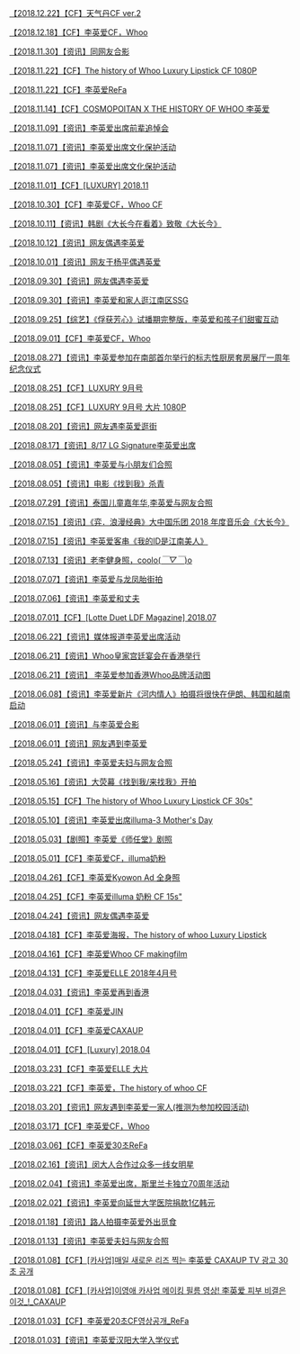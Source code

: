 <a href="http://t.cn/E492mIf?m=4320128257033048&amp;u=3965220781" rel="nofollow">【2018.12.22】【CF】天气丹CF ver.2</a>

<a href="https://weibo.com/6493535909/Im8gNwRtb" rel="nofollow">【2018.12.18】【CF】李英爱CF，Whoo</a>

<a href="https://weibo.com/ttarticle/p/show?id=2309404397312532152345" rel="nofollow">【2018.11.30】【资讯】同网友合影</a>

<a href="http://t.cn/E23dnSs?m=4309143344677682&amp;u=3965220781" rel="nofollow">【2018.11.22】【CF】The history of Whoo Luxury Lipstick CF 1080P</a>

<a href="http://t.cn/AiEMNRha?m=4414716144829651&amp;u=6493535909" rel="nofollow">【2018.11.22】【CF】李英爱ReFa</a>

<a href="https://weibo.com/6493535909/JBOEL96DM" rel="nofollow">【2018.11.14】【CF】COSMOPOITAN X THE HISTORY OF WHOO 李英爱</a>

<a href="http://t.cn/EAGzLOa?m=4304384617766221&amp;u=3965220781" rel="nofollow">【2018.11.09】【资讯】李英爱出席前辈追悼会</a>

<a href="https://tieba.baidu.com/p/6168875685" rel="nofollow">【2018.11.07】【资讯】李英爱出席文化保护活动</a>

<a href="http://t.cn/EAwoVsy?m=4304060377120518&amp;u=3965220781" rel="nofollow">【2018.11.07】【资讯】李英爱出席文化保护活动</a>

<a href="https://weibo.com/6493535909/I6iyEDsfj" rel="nofollow">【2018.11.01】【CF】[LUXURY] 2018.11</a>

<a href="http://t.cn/Ew74vSU?m=4300901906984369&amp;u=3965220781" rel="nofollow">【2018.10.30】【CF】李英爱CF，Whoo CF</a>

<a href="http://t.cn/EIdeArY?m=4347332415323300&amp;u=6493535909" rel="nofollow">【2018.10.11】【资讯】韩剧《大长今在看着》致敬《大长今》</a>

<a href="https://weibo.com/ttarticle/p/show?id=2309404397315623354806" rel="nofollow">【2018.10.12】【资讯】网友偶遇李英爱</a>

<a href="https://weibo.com/ttarticle/p/show?id=2309404397316520935544" rel="nofollow">【2018.10.01】【资讯】网友于杨平偶遇英爱</a>

<a href="https://weibo.com/3965220781/IekjmxKJW" rel="nofollow">【2018.09.30】【资讯】网友偶遇李英爱</a>

<a href="https://weibo.com/3965220781/JqYQWAJIS" rel="nofollow">【2018.09.30】【资讯】李英爱和家人逛江南区SSG</a>

<a href="http://t.cn/EVsuDDA?m=4342241638184879&amp;u=6493535909" rel="nofollow">【2018.09.25】【综艺】《俘获芳心》试播期完整版，李英爱和孩子们甜蜜互动</a>

<a href="https://weibo.com/6493535909/Im05Q3kRk" rel="nofollow">【2018.09.01】【CF】李英爱CF，Whoo</a>

<a href="https://weibo.com/ttarticle/p/show?id=2309404397317401739535" rel="nofollow">【2018.08.27】【资讯】李英爱参加在南部首尔举行的标志性厨房套房展厅一周年纪念仪式</a>

<a href="https://weibo.com/ttarticle/p/show?id=2309404397318219628709" rel="nofollow">【2018.08.25】【CF】LUXURY 9月号</a>

<a href="http://t.cn/Rkn8uD1?m=4276909950905346&amp;u=3965220781" rel="nofollow">【2018.08.25】【CF】LUXURY 9月号 大片 1080P</a>

<a href="https://weibo.com/ttarticle/p/show?id=2309404397319159152644" rel="nofollow">【2018.08.20】【资讯】网友遇李英爱逛街</a>

<a href="http://t.cn/RknU0Et?m=4276877004634213&amp;u=3965220781" rel="nofollow">【2018.08.17】【资讯】8/17 LG Signature李英爱出席</a>

<a href="https://weibo.com/ttarticle/p/show?id=2309404397319897350289" rel="nofollow">【2018.08.05】【资讯】李英爱与小朋友们合照</a>

<a href="https://weibo.com/ttarticle/p/show?id=2309404397320295809442" rel="nofollow">【2018.08.05】【资讯】电影《找到我》杀青</a>

<a href="https://weibo.com/ttarticle/p/show?id=2309404397320761377057" rel="nofollow">【2018.07.29】【资讯】泰国儿童嘉年华,李英爱与网友合照</a>

<a href="https://www.bilibili.com/video/BV1Ui4y1471g/" rel="nofollow">【2018.07.15】【资讯】《弈．浪漫经典》大中国乐团 2018 年度音乐会《大长今》</a>

<a href="http://t.cn/EorbLXI?m=4370455710248867&amp;u=6493535909" rel="nofollow">【2018.07.15】【资讯】李英爱客串《我的ID是江南美人》</a>

<a href="https://weibo.com/ttarticle/p/show?id=2309404398055616020788" rel="nofollow">【2018.07.13】【资讯】老李健身照，coolo(<em>￣▽￣</em>)o</a>

<a href="https://weibo.com/ttarticle/p/show?id=2309404398057557983704" rel="nofollow">【2018.07.07】【资讯】李英爱与龙凤胎街拍</a>

<a href="https://weibo.com/ttarticle/p/show?id=2309404398058023551065" rel="nofollow">【2018.07.06】【资讯】李英爱和丈夫</a>

<a href="https://weibo.com/6493535909/I6ixFtgng" rel="nofollow">【2018.07.01】【CF】[Lotte Duet LDF Magazine] 2018.07</a>

<a href="http://t.cn/ESL28hh?m=4366039825242263&amp;u=6493535909" rel="nofollow">【2018.06.22】【资讯】媒体报道李英爱出席活动</a>

<a href="http://t.cn/ESP6HkG?m=4365708504261736&amp;u=6493535909" rel="nofollow">【2018.06.21】【资讯】Whoo皇家宫廷宴会在香港举行</a>

<a href="https://weibo.com/ttarticle/p/show?id=2309404398059877433584" rel="nofollow">【2018.06.21】【资讯】 李英爱参加香港Whoo品牌活动图</a>

<a href="https://weibo.com/ttarticle/p/show?id=2309404398060628213788" rel="nofollow">【2018.06.08】【资讯】李英爱新片《河内情人》拍摄将很快在伊朗、韩国和越南启动</a>

<a href="https://weibo.com/ttarticle/p/show?id=2309404398061278331132" rel="nofollow">【2018.06.01】【资讯】与李英爱合影</a>

<a href="https://weibo.com/ttarticle/p/show?id=2309404398061605486639" rel="nofollow">【2018.06.01】【资讯】网友遇到李英爱</a>

<a href="https://weibo.com/ttarticle/p/show?id=2309404398062180106389" rel="nofollow">【2018.05.24】【资讯】李英爱夫妇与网友合照</a>

<a href="https://weibo.com/ttarticle/p/show?id=2309404398062700200365" rel="nofollow">【2018.05.16】【资讯】大荧幕《找到我/来找我》开拍</a>

<a href="http://t.cn/R3SPGs0?m=4240027443557618&amp;u=3965220781" rel="nofollow">【2018.05.15】【CF】The history of Whoo Luxury Lipstick CF 30s"</a>

<a href="https://weibo.com/ttarticle/p/show?id=2309404398409623667030" rel="nofollow">【2018.05.10】【资讯】李英爱出席illuma-3 Mother's Day</a>

<a href="https://weibo.com/ttarticle/p/show?id=2309404398410483499148" rel="nofollow">【2018.05.03】【剧照】李英爱《师任堂》剧照</a>

<a href="https://weibo.com/6493535909/IlPukgWke" rel="nofollow">【2018.05.01】【CF】李英爱CF，illuma奶粉</a>

<a href="https://weibo.com/ttarticle/p/show?id=2309404398411313971469" rel="nofollow">【2018.04.26】【CF】李英爱Kyowon Ad 全身照</a>

<a href="http://t.cn/RutB2M9?m=4232669472234556&amp;u=3965220781" rel="nofollow">【2018.04.25】【CF】李英爱illuma 奶粉 CF 15s"</a>

<a href="https://weibo.com/ttarticle/p/show?id=2309404398412177998158" rel="nofollow">【2018.04.24】【资讯】网友偶遇李英爱</a>

<a href="https://weibo.com/ttarticle/p/show?id=2309404398413297877233" rel="nofollow">【2018.04.18】【CF】李英爱海报，The history of whoo Luxury Lipstick</a>

<a href="http://t.cn/RmQbODI?m=4229495072140701&amp;u=3965220781" rel="nofollow">【2018.04.16】【CF】李英爱Whoo CF makingfilm</a>

<a href="https://weibo.com/ttarticle/p/show?id=2309404398414828798125" rel="nofollow">【2018.04.13】【CF】李英爱ELLE 2018年4月号</a>

<a href="http://t.cn/ESvLbfP?m=4365659871592637&amp;u=6493535909" rel="nofollow">【2018.04.03】【资讯】李英爱再到香港</a>

<a href="https://weibo.com/ttarticle/p/show?id=2309404398415604744722" rel="nofollow">【2018.04.01】【CF】李英爱JIN</a>

<a href="https://weibo.com/ttarticle/p/show?id=2309404398416225501393" rel="nofollow">【2018.04.01】【CF】李英爱CAXAUP</a>

<a href="https://weibo.com/6493535909/I6ivYh2YM" rel="nofollow">【2018.04.01】【CF】[Luxury] 2018.04</a>

<a href="http://t.cn/RnSPUJp?m=4220671984686880&amp;u=3965220781" rel="nofollow">【2018.03.23】【CF】李英爱ELLE 大片</a>

<a href="http://t.cn/Rn6FGBb?m=4220415033333065&amp;u=3965220781" rel="nofollow">【2018.03.22】【CF】李英爱，The history of whoo CF</a>

<a href="https://weibo.com/ttarticle/p/show?id=2309404398417194385804" rel="nofollow">【2018.03.20】【资讯】网友遇到李英爱一家人(推测为参加校园活动)</a>

<a href="https://weibo.com/6493535909/IlGjSC6Ot" rel="nofollow">【2018.03.17】【CF】李英爱CF，Whoo</a>

<a href="https://weibo.com/6493535909/I6aMz2gnY" rel="nofollow">【2018.03.06】【CF】李英爱30초ReFa</a>

<a href="http://t.cn/E9GRm3g?m=4374170186482424&amp;u=6493535909" rel="nofollow">【2018.02.16】【资讯】闵大人合作过众多一线女明星</a>

<a href="https://weibo.com/ttarticle/p/show?id=2309404398772602929542" rel="nofollow">【2018.02.04】【资讯】李英爱出席，斯里兰卡独立70周年活动</a>

<a href="https://weibo.com/ttarticle/p/show?id=2309404398773181743383" rel="nofollow">【2018.02.02】【资讯】李英爱向延世大学医院捐款1亿韩元</a>

<a href="https://weibo.com/ttarticle/p/show?id=2309404398773643116807" rel="nofollow">【2018.01.18】【资讯】路人拍摄李英爱外出觅食</a>

<a href="https://weibo.com/ttarticle/p/show?id=2309404398774054158399" rel="nofollow">【2018.01.13】【资讯】李英爱夫妇与网友合照</a>

<a href="https://weibo.com/6493535909/I75atntVg" rel="nofollow">【2018.01.08】【CF】[카사업]매일 새로운 리즈 찍는 李英爱 CAXAUP TV 광고 30초 공개</a>

<a href="https://weibo.com/6493535909/I756TuxzR" rel="nofollow">【2018.01.08】【CF】[카사업]이영애 카사업 메이킹 필름 영상! 李英爱 피부 비결은 이것_!_CAXAUP</a>

<a href="https://weibo.com/6493535909/I6aJVDJij" rel="nofollow">【2018.01.03】【CF】李英爱20초CF영상공개_ReFa</a>

<a href="https://weibo.com/ttarticle/p/show?id=2309404398775400530129" rel="nofollow">【2018.01.03】【资讯】李英爱汉阳大学入学仪式</a>
